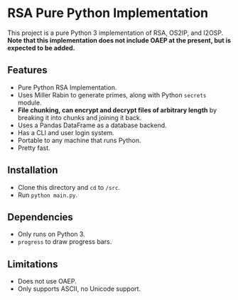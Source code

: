 # RSA Pure Python Implementation

This project is a pure Python 3 implementation of RSA, OS2IP, and I2OSP.
**Note that this implementation does not include OAEP at the present,
but is expected to be added.**

## Features
- Pure Python RSA Implementation.
- Uses Miller Rabin to generate primes, along with Python
  ```secrets``` module.
- **File chunking, can encrypt and decrypt files of arbitrary length**
  by breaking it into chunks and joining it back.
- Uses a Pandas DataFrame as a database backend.
- Has a CLI and user login system.
- Portable to any machine that runs Python.
- Pretty fast.

## Installation
- Clone this directory and ```cd``` to ```/src```. 
- Run ```python main.py```.

## Dependencies
- Only runs on Python 3.
- ```progress``` to draw progress bars.

## Limitations
- Does not use OAEP.
- Only supports ASCII, no Unicode support.
